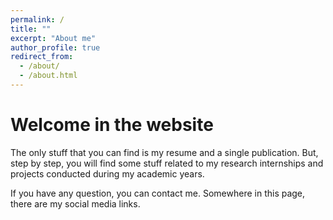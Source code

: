 ```yaml
---
permalink: /
title: ""
excerpt: "About me"
author_profile: true
redirect_from:
  - /about/
  - /about.html
---
```


Welcome in the website
======

The only stuff that you can find is my resume and a single publication. But, step by step, you will find some stuff related to my research internships and projects conducted during my academic years.

If you have any question, you can contact me. Somewhere in this page, there are my social media links.
